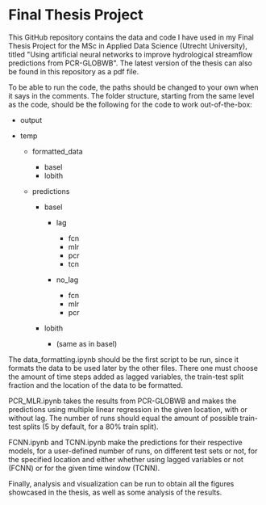 # Final Thesis Project
This GitHub repository contains the data and code I have used in my Final Thesis Project for the MSc in Applied Data Science (Utrecht University), titled "Using artificial neural networks to improve hydrological streamflow predictions from PCR-GLOBWB". The latest version of the thesis can also be found in this repository as a pdf file.

To be able to run the code, the paths should be changed to your own when it says in the comments. The folder structure, starting from the same level as the code, should be the following for the code to work out-of-the-box:

- output

- temp
  - formatted_data
    - basel
    - lobith

  - predictions
    - basel
      - lag
        - fcn
        - mlr
        - pcr
        - tcn
        
      - no_lag
        - fcn
        - mlr
        - pcr
      
    - lobith
      - (same as in basel)

The data_formatting.ipynb should be the first script to be run, since it formats the data to be used later by the other files. There one must choose the amount of time steps added as lagged variables, the train-test split fraction and the location of the data to be formatted.

PCR_MLR.ipynb takes the results from PCR-GLOBWB and makes the predictions using multiple linear regression in the given location, with or without lag. The number of runs should equal the amount of possible train-test splits (5 by default, for a 80% train split).

FCNN.ipynb and TCNN.ipynb make the predictions for their respective models, for a user-defined number of runs, on different test sets or not, for the specified location and either whether using lagged variables or not (FCNN) or for the given time window (TCNN).

Finally, analysis and visualization can be run to obtain all the figures showcased in the thesis, as well as some analysis of the results.
